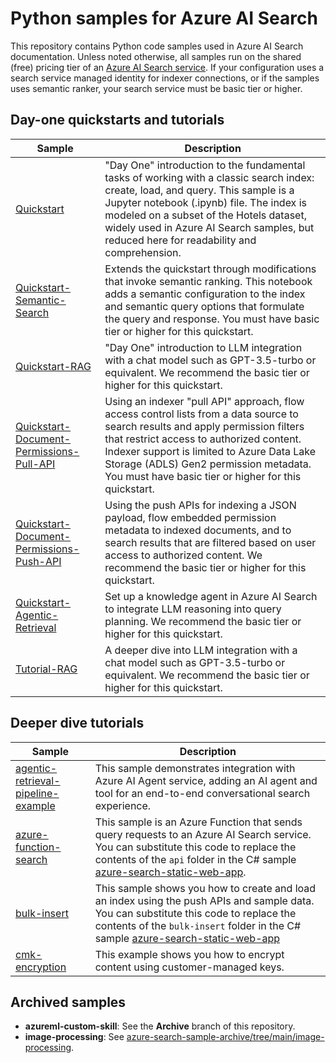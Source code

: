 # Python samples for Azure AI Search

This repository contains Python code samples used in Azure AI Search documentation. Unless noted otherwise, all samples run on the shared (free) pricing tier of an [Azure AI Search service](https://learn.microsoft.com/azure/search/search-create-service-portal). If your configuration uses a search service managed identity for indexer connections, or if the samples uses semantic ranker, your search service must be basic tier or higher.

## Day-one quickstarts and tutorials

| Sample | Description |
|--------|-------------|
| [Quickstart](Quickstart/README.md) | "Day One" introduction to the fundamental tasks of working with a classic search index: create, load, and query. This sample is a Jupyter notebook (.ipynb) file. The index is modeled on a subset of the Hotels dataset, widely used in Azure AI Search samples, but reduced here for readability and comprehension. |
| [Quickstart-Semantic-Search](Quickstart-Semantic-Search/semantic-search-quickstart.ipynb) | Extends the quickstart through modifications that invoke semantic ranking. This notebook adds a semantic configuration to the index and semantic query options that formulate the query and response. You must have basic tier or higher for this quickstart.|
| [Quickstart-RAG](Quickstart-RAG/quickstart-rag.ipynb) | "Day One" introduction to LLM integration with a chat model such as GPT-3.5-turbo or equivalent. We recommend the basic tier or higher for this quickstart.|
| [Quickstart-Document-Permissions-Pull-API](Quickstart-Document-Permissions-Pull-API/document-permissions-pull-api.ipynb) | Using an indexer "pull API" approach, flow access control lists from a data source to search results and apply permission filters that restrict access to authorized content. Indexer support is limited to Azure Data Lake Storage (ADLS) Gen2 permission metadata. You must have  basic tier or higher for this quickstart.|
| [Quickstart-Document-Permissions-Push-API](Quickstart-Document-Permissions-Push-API/document-permissions-push-api.ipynb) | Using the push APIs for indexing a JSON payload, flow embedded permission metadata to indexed documents, and to search results that are filtered based on user access to authorized content. We recommend the basic tier or higher for this quickstart.|
| [Quickstart-Agentic-Retrieval](Quickstart-Agentic-Retrieval/quickstart-agentic-retrieval.ipynb) | Set up a knowledge agent in Azure AI Search to integrate LLM reasoning into query planning. We recommend the basic tier or higher for this quickstart. |
|[Tutorial-RAG](Tutorial-RAG/tutorial-rag.ipynb) | A deeper dive into LLM integration with a chat model such as GPT-3.5-turbo or equivalent. We recommend the basic tier or higher for this quickstart. |

## Deeper dive tutorials

| Sample | Description |
|--------|-------------|
| [agentic-retrieval-pipeline-example](agentic-retrieval-pipeline-example/agent-example.ipynb) | This sample demonstrates integration with Azure AI Agent service, adding an AI agent and tool for an end-to-end conversational search experience. |
| [azure-function-search](azure-function-search/readme.md) | This sample is an Azure Function that sends query requests to an Azure AI Search service. You can substitute this code to replace the contents of the `api` folder in the C# sample [azure-search-static-web-app](https://github.com/Azure-Samples/azure-search-static-web-app). |
| [bulk-insert](bulk-insert/readme.md) | This sample shows you how to create and load an index using the push APIs and sample data. You can substitute this code to replace the contents of the `bulk-insert` folder in the C# sample [azure-search-static-web-app](https://github.com/Azure-Samples/azure-search-static-web-app) |
| [cmk-encryption](cmk-example/cmk-example.ipynb) | This example shows you how to encrypt content using customer-managed keys.|

## Archived samples

+ **azureml-custom-skill**: See the **Archive** branch of this repository.
+ **image-processing**: See [azure-search-sample-archive/tree/main/image-processing](https://github.com/Azure-Samples/azure-search-sample-archive/tree/main/image-processing).

